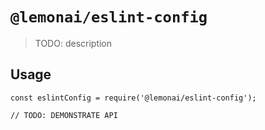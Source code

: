 # `@lemonai/eslint-config`

> TODO: description

## Usage

```
const eslintConfig = require('@lemonai/eslint-config');

// TODO: DEMONSTRATE API
```
